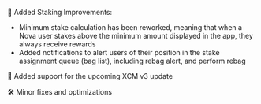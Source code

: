 🥞 Added Staking Improvements: 
- Minimum stake calculation has been reworked, meaning that when a Nova user stakes above the minimum amount displayed in the app, they always receive rewards
- Added notifications to alert users of their position in the stake assignment queue (bag list), including rebag alert, and perform rebag


🔀 Added support for the upcoming XCM v3 update

🛠 Minor fixes and optimizations